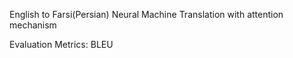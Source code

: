 English to Farsi(Persian) Neural Machine Translation with attention mechanism

Evaluation Metrics: BLEU
